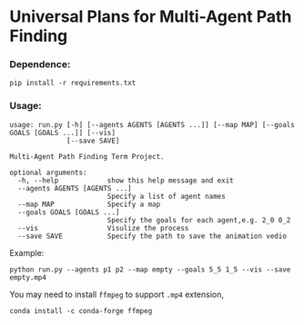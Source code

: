 # Universal Plans for Multi-Agent Path Finding

### Dependence:

```
pip install -r requirements.txt
```

### Usage:

```
usage: run.py [-h] [--agents AGENTS [AGENTS ...]] [--map MAP] [--goals GOALS [GOALS ...]] [--vis]
              [--save SAVE]

Multi-Agent Path Finding Term Project.

optional arguments:
  -h, --help            show this help message and exit
  --agents AGENTS [AGENTS ...]
                        Specify a list of agent names
  --map MAP             Specify a map
  --goals GOALS [GOALS ...]
                        Specify the goals for each agent,e.g. 2_0 0_2
  --vis                 Visulize the process
  --save SAVE           Specify the path to save the animation vedio
```

Example:

```
python run.py --agents p1 p2 --map empty --goals 5_5 1_5 --vis --save empty.mp4
```

You may need to install `ffmpeg` to support `.mp4` extension,

```
conda install -c conda-forge ffmpeg
```
